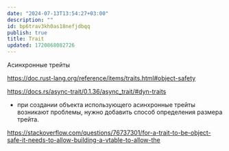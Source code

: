 ```yaml
---
date: "2024-07-13T13:54:27+03:00"
description: ""
id: bp6trav3kh0as18nefjdbqq
publish: true
title: Trait
updated: 1720868082726
---
```


Асинхронные трейты

<https://doc.rust-lang.org/reference/items/traits.html#object-safety>

<https://docs.rs/async-trait/0.1.36/async_trait/#dyn-traits>
- при создании объекта использующего асинхронные трейты возникают проблемы, нужно добавить способ определения размера трейта.

<https://stackoverflow.com/questions/76737301/for-a-trait-to-be-object-safe-it-needs-to-allow-building-a-vtable-to-allow-the>
